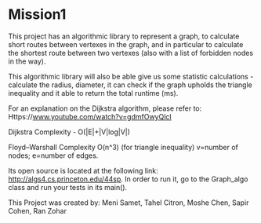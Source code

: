 # Mission1
This project has an algorithmic library to represent a graph, to calculate short routes between vertexes in the graph,
and in particular to calculate the shortest route between two vertexes (also with a list of forbidden nodes in the way).

This algorithmic library will also be able give us some statistic calculations - calculate the radius, diameter,
it can check if the graph upholds the triangle inequality and it able to return the total runtime (ms).

For an explanation on the Dijkstra algorithm, please refer to: Https://www.youtube.com/watch?v=gdmfOwyQlcI

Dijkstra Complexity - O(|E|+|V|log|V|)

Floyd–Warshall Complexity O(n^3) (for triangle inequality)
v=number of nodes; e=number of edges.

Its open source is located at the following link: http://algs4.cs.princeton.edu/44sp.
In order to run it, go to the Graph_algo class and run your tests in its main().

This Project was created by:
Meni Samet, Tahel Citron, Moshe Chen, Sapir Cohen, Ran Zohar
